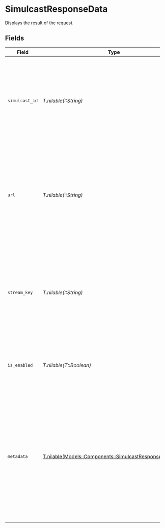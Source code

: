 # SimulcastResponseData

Displays the result of the request.


## Fields

| Field                                                                                                                                                                                                    | Type                                                                                                                                                                                                     | Required                                                                                                                                                                                                 | Description                                                                                                                                                                                              | Example                                                                                                                                                                                                  |
| -------------------------------------------------------------------------------------------------------------------------------------------------------------------------------------------------------- | -------------------------------------------------------------------------------------------------------------------------------------------------------------------------------------------------------- | -------------------------------------------------------------------------------------------------------------------------------------------------------------------------------------------------------- | -------------------------------------------------------------------------------------------------------------------------------------------------------------------------------------------------------- | -------------------------------------------------------------------------------------------------------------------------------------------------------------------------------------------------------- |
| `simulcast_id`                                                                                                                                                                                           | *T.nilable(::String)*                                                                                                                                                                                    | :heavy_minus_sign:                                                                                                                                                                                       | When you create the new simulcast, FastPix assign a universal unique identifier which can contain a maximum of 255 characters.                                                                           | 8717422d89288ad5958d4a86e9afe2a2                                                                                                                                                                         |
| `url`                                                                                                                                                                                                    | *T.nilable(::String)*                                                                                                                                                                                    | :heavy_minus_sign:                                                                                                                                                                                       | The RTMP hostname, combined with the application name, is crucial for connecting to third-party live streaming services and transmitting the live stream.                                                | rtmp://hyd01.contribute.live-video.net/app/                                                                                                                                                              |
| `stream_key`                                                                                                                                                                                             | *T.nilable(::String)*                                                                                                                                                                                    | :heavy_minus_sign:                                                                                                                                                                                       | A unique stream key is generated for streaming, allowing the user to start streaming on any third-party platform using this key.                                                                         | 9310547d1df9c219d851d91d5b768b36k61a264dcc447b63da6fb79ef925cd76d                                                                                                                                        |
| `is_enabled`                                                                                                                                                                                             | *T.nilable(T::Boolean)*                                                                                                                                                                                  | :heavy_minus_sign:                                                                                                                                                                                       | When the value is true, the simulcast will be enabled for the given stream                                                                                                                               | true                                                                                                                                                                                                     |
| `metadata`                                                                                                                                                                                               | [T.nilable(Models::Components::SimulcastResponseMetadata)](../../models/shared/simulcastresponsemetadata.md)                                                                                             | :heavy_minus_sign:                                                                                                                                                                                       | Arbitrary user-supplied metadata that will be included in the simulcast details. Can be used to store your own ID for a video along with the simulcast. Max:255 characters, Upto 10 entries are allowed. |                                                                                                                                                                                                          |